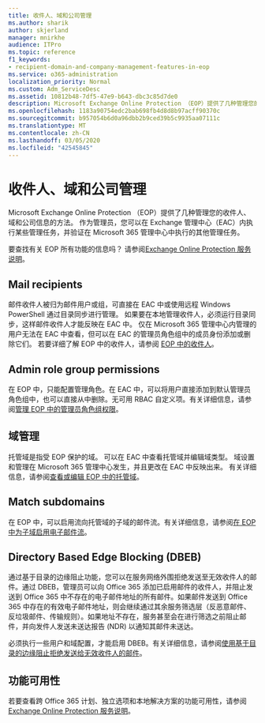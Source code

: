 ```yaml
---
title: 收件人、域和公司管理
ms.author: sharik
author: skjerland
manager: mnirkhe
audience: ITPro
ms.topic: reference
f1_keywords:
- recipient-domain-and-company-management-features-in-eop
ms.service: o365-administration
localization_priority: Normal
ms.custom: Adm_ServiceDesc
ms.assetid: 10812b48-7df5-47e9-b643-dbc3c85d7de0
description: Microsoft Exchange Online Protection （EOP）提供了几种管理您的收件人、域和公司信息的方法。 作为管理员，您可以在 Exchange 管理中心（EAC）内执行某些管理任务，并验证在 Microsoft 365 管理中心中执行的其他管理任务。
ms.openlocfilehash: 1183a90754edc2bab698fb4d8d8b97acff90370c
ms.sourcegitcommit: b957054b6d0a96dbb2b9ced39b5c9935aa07111c
ms.translationtype: MT
ms.contentlocale: zh-CN
ms.lasthandoff: 03/05/2020
ms.locfileid: "42545845"
---
```

# <a name="recipient-domain-and-company-management"></a>收件人、域和公司管理

Microsoft Exchange Online Protection （EOP）提供了几种管理您的收件人、域和公司信息的方法。 作为管理员，您可以在 Exchange 管理中心（EAC）内执行某些管理任务，并验证在 Microsoft 365 管理中心中执行的其他管理任务。
  
要查找有关 EOP 所有功能的信息吗？ 请参阅[Exchange Online Protection 服务说明](exchange-online-protection-service-description.md)。
  
## <a name="mail-recipients"></a>Mail recipients

邮件收件人被归为邮件用户或组，可直接在 EAC 中或使用远程 Windows PowerShell 通过目录同步进行管理。 如果要在本地管理收件人，必须运行目录同步，这样邮件收件人才能反映在 EAC 中。 仅在 Microsoft 365 管理中心内管理的用户无法在 EAC 中查看，但可以在 EAC 的管理员角色组中的成员身份添加或删除它们。 若要详细了解 EOP 中的收件人，请参阅 [EOP 中的收件人](https://go.microsoft.com/fwlink/p/?LinkId=280011)。
  
## <a name="admin-role-group-permissions"></a>Admin role group permissions

在 EOP 中，只能配置管理角色。在 EAC 中，可以将用户直接添加到默认管理员角色组中，也可以直接从中删除。无可用 RBAC 自定义项。有关详细信息，请参阅[管理 EOP 中的管理员角色组权限](https://go.microsoft.com/fwlink/p/?LinkId=282238)。
  
## <a name="domain-management"></a>域管理

托管域是指受 EOP 保护的域。 可以在 EAC 中查看托管域并编辑域类型。 域设置和管理在 Microsoft 365 管理中心发生，并且更改在 EAC 中反映出来。 有关详细信息，请参阅[查看或编辑 EOP 中的托管域](https://go.microsoft.com/fwlink/p/?LinkId=282239)。
  
## <a name="match-subdomains"></a>Match subdomains

在 EOP 中，可以启用流向托管域的子域的邮件流。有关详细信息，请参阅[在 EOP 中为子域启用电子邮件流](https://go.microsoft.com/fwlink/p/?LinkId=397213)。 
  
## <a name="directory-based-edge-blocking-dbeb"></a>Directory Based Edge Blocking (DBEB)

通过基于目录的边缘阻止功能，您可以在服务网络外围拒绝发送至无效收件人的邮件。通过 DBEB，管理员可以向 Office 365 添加已启用邮件的收件人，并阻止发送到 Office 365 中不存在的电子邮件地址的所有邮件。如果邮件发送到 Office 365 中存在的有效电子邮件地址，则会继续通过其余服务筛选层（反恶意邮件、反垃圾邮件、传输规则）。如果地址不存在，服务甚至会在进行筛选之前阻止邮件，并向发件人发送未送达报告 (NDR) 以通知其邮件未送达。 
  
必须执行一些用户和域配置，才能启用 DBEB。有关详细信息，请参阅[使用基于目录的边缘阻止拒绝发送给无效收件人的邮件](https://go.microsoft.com/fwlink/p/?LinkId=390676)。
  
## <a name="feature-availability"></a>功能可用性

若要查看跨 Office 365 计划、独立选项和本地解决方案的功能可用性，请参阅[Exchange Online Protection 服务说明](exchange-online-protection-service-description.md)。

